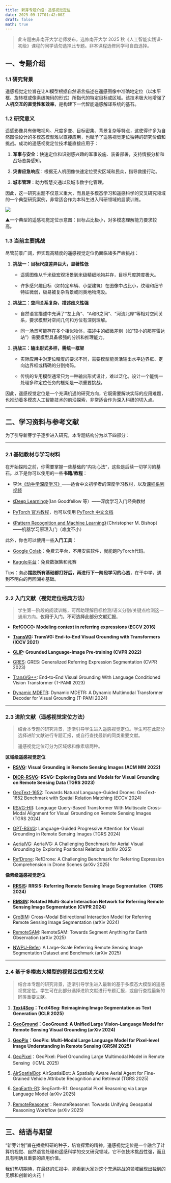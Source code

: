 ```yaml
---
title: 新芽专题介绍：遥感视觉定位
date: 2025-09-17T01:42:00Z
draft: false
math: true
---
```


> 此专题由非南开大学老师发布，选修南开大学 2025 秋《人工智能实践课-初级》课程的同学请勿选择此专题。非本课程选修同学可自由选择。

## 一、专题介绍

### 1.1  研究背景

遥感视觉定位旨在让AI模型根据自然语言描述在遥感图像中准确地定位（以水平框、旋转框或像素级掩码的形式）所指代的特定目标或区域。该技术极大地增强了**人机交互的直觉性和效率**，是构建下一代智能遥感解译系统的基石。

### 1.2  研究意义

遥感影像具有俯瞰视角、尺度多变、目标密集、背景复杂等特点，这使得许多为自然图像设计的多模态模型难以直接应用，也赋予了遥感视觉定位独特的研究价值和挑战。成功的遥感视觉定位技术能直接应用于：

1. **军事与安全**：快速定位和识别感兴趣的军事设施、装备部署，支持情报分析和战场态势感知。

2. **灾害应急响应**：根据无人机图像快速定位受灾区域和民众，指导救援行动。

3. **城市管理**：助力智慧交通以及城市数字化管理。

因此，这一研究主题不仅意义重大，而且是多模态学习和遥感科学的交叉研究领域的一个典型研究案例，非常适合作为本科生进入科研领域的启蒙训练。

![](https://imgtu.com/uploads/q5qc9i8r/file_4a47a0.png)

▲一个典型的遥感视觉定位示意图：目标占比极小，对多模态理解能力要求较高。

### 1.3  当前主要挑战

尽管前景广阔，但实现高精度的遥感视觉定位仍面临诸多严峻挑战：

1. **挑战一：目标尺度差异巨大，显著性低**

   * 遥感图像从千米级宏观场景到米级精细地物并存，目标尺度跨度极大。

   * 许多感兴趣目标（如特定车辆、小型建筑）在图像中占比小，纹理和细节特征微弱，极易被复杂背景或同类地物淹没。

2. **挑战二：空间关系复杂，描述歧义性强**

   * 自然语言描述中充满了“左上角”、“A和B之间”、“河流北岸”等相对空间关系，要求模型对空间几何和方位有深刻理解。

   * 同一场景可能存在多个相似物体，描述中的细微差别（如“较小的那座雷达站”）需要模型具备极强的分辨和推理能力。

3. **挑战三：输出形式多样，需统一框架**

   * 实际应用中对定位精度的要求不同，需要模型能灵活输出水平边界框、定向边界框或精确的分割掩码。

   * 传统的专用模型通常只为一种输出形式设计，难以泛化。设计一个能统一处理多种定位任务的框架是一项重要挑战。

因此，遥感视觉定位是一个充满机遇的研究方向，它既需要解决实际的应用难题，也推动着多模态人工智能技术的前沿探索，非常适合作为深入科研的切入点。

***

## 二、学习资料与参考文献

为了引导新芽学子逐步进入研究，本专题结构分为以下四部分：

***

### 2.1  基础教材与学习材料

在开始探险之前，你需要掌握一些基础的“内功心法”，这些是后续一切学习的基石。以下是你可以使用的一些**书籍/教程**：

* 李沐[《动手学深度学习》](https://zh.d2l.ai/)——适合中文初学者的深度学习教材，以及[课程系列视频](https://space.bilibili.com/1567748478/lists/358497?type=series)

* [《Deep Learning》](https://www.deeplearningbook.org/)（Ian Goodfellow 等）——深度学习入门经典教材

* [PyTorch 官方教程](https://pytorch.org/tutorials)，也可以使用 [PyTorch 中文文档](https://pytorch-cn.readthedocs.io/zh/latest/)

* [《Pattern Recognition and Machine Learning》](https://www.microsoft.com/en-us/research/wp-content/uploads/2006/01/Bishop-Pattern-Recognition-and-Machine-Learning-2006.pdf)（Christopher M. Bishop）——机器学习原理入门（难度不小）

此外，你也可以使用一些**入门工具**：

* [Google Colab](https://colab.research.google.com/)：免费云平台，不用安装软件，就能跑PyTorch代码。

* [Kaggle平台](https://www.kaggle.com/)：免费数据集和竞赛

Tips：务必**摆脱所有基础都打好后，再进行下一阶段学习的心态**，在干中学，遇到不明白的再回溯补基础。

***

### 2.2  入门文献（视觉定位经典方法）

> 学生第一阶段的阅读训练，可帮助理解目标检测/语义分割/关键点检测这一通用方向。**仅用于入门，不可选择此部分文献汇报**。

* **[RefCOCO](https://arxiv.org/pdf/1608.00272): Modeling context in referring expressions (ECCV 2016)**

* **[TransVG](https://arxiv.org/pdf/2104.08541): TransVG: End-to-End Visual Grounding with Transformers (ICCV 2021)**

* **[GLIP](https://arxiv.org/pdf/2112.03857): Grounded Language-Image Pre-training (CVPR 2022)**

* [GRES](https://arxiv.org/pdf/2306.00968): GRES: Generalized Referring Expression Segmentation (CVPR 2023)

* [TransVG++](https://arxiv.org/pdf/2206.06619): End-to-End Visual Grounding With Language Conditioned Vision Transformer (T-PAMI 2023)

* [Dynamic MDETR](https://arxiv.org/pdf/2209.13959): Dynamic MDETR: A Dynamic Multimodal Transformer Decoder for Visual Grounding (T-PAMI 2024)

***

### 2.3  进阶文献（遥感视觉定位方法）

> 结合本专题的研究背景，逐渐引导学生进入遥感视觉定位。学生可在此部分选择进阶文献进行专题汇报，或自行查找最新的同类重要文献。
>
> 遥感视觉定位可分为区域级和像素级两种。

**区域级遥感视觉定位**

* **[RSVG](https://dl.acm.org/doi/abs/10.1145/3503161.3548316): Visual Grounding in Remote Sensing Images (ACM MM 2022)**

* **[DIOR-RSVG](https://arxiv.org/pdf/2210.12634): RSVG: Exploring Data and Models for Visual Grounding on Remote Sensing Data (TGRS 2023)**

* [GeoText-1652](https://arxiv.org/pdf/2311.12751): Towards Natural Language-Guided Drones: GeoText-1652 Benchmark with Spatial Relation Matching (ECCV 2024)

* [RSVG-HR](https://ieeexplore.ieee.org/abstract/document/10542207): Language Query-Based Transformer With Multiscale Cross-Modal Alignment for Visual Grounding on Remote Sensing Images (TGRS 2024)

* [OPT-RSVG](https://ieeexplore.ieee.org/abstract/document/10584552): Language-Guided Progressive Attention for Visual Grounding in Remote Sensing Images (TGRS 2024)

* [AerialVG](https://arxiv.org/pdf/2504.07836): AerialVG: A Challenging Benchmark for Aerial Visual Grounding by Exploring Positional Relations (arXiv 2025)

* [RefDrone](https://arxiv.org/pdf/2502.00392): RefDrone: A Challenging Benchmark for Referring Expression Comprehension in Drone Scenes (arXiv 2025)

**像素级遥感视觉定位**

* **[RRSIS](https://ieeexplore.ieee.org/abstract/document/10458079): RRSIS: Referring Remote Sensing Image Segmentation（TGRS 2024)**

* **[RMSIN](https://arxiv.org/abs/2312.12470): Rotated Multi-Scale Interaction Network for Referring Remote Sensing Image Segmentation (CVPR 2024)**

* [CroBIM](https://arxiv.org/pdf/2410.08613): Cross-Modal Bidirectional Interaction Model for Referring Remote Sensing Image Segmentation (arXiv 2024)

* [RemoteSAM](https://arxiv.org/pdf/2505.18022): RemoteSAM: Towards Segment Anything for Earth Observation (arXiv 2025)

* [NWPU-Refer](https://arxiv.org/abs/2506.03583): A Large-Scale Referring Remote Sensing Image Segmentation Dataset and Benchmark (arXiv 2025)

***

### 2.4  基于多模态大模型的视觉定位相关文献

> 结合本专题的研究背景，逐渐引导学生进入最新的基于多模态大模型的遥感视觉定位。学生可在此部分选择进阶文献进行专题汇报，或自行查找最新的同类重要文献。

1. **[Text4Seg](https://arxiv.org/abs/2410.09855)：Text4Seg: Reimagining Image Segmentation as Text Generation (ICLR 2025)**

2. **[GeoGround](https://arxiv.org/pdf/2411.11904)：GeoGround: A Unified Large Vision-Language Model for Remote Sensing Visual Grounding (arXiv 2024)**

3. **[GeoPix](https://arxiv.org/pdf/2501.06828)：GeoPix: Multi-Modal Large Language Model for Pixel-level Image Understanding in Remote Sensing (GRSM 2025)**

4. [GeoPixel](https://arxiv.org/pdf/2501.13925)：GeoPixel: Pixel Grounding Large Multimodal Model in Remote Sensing（ICML 2025)

5. [AirSpatialBot](https://ieeexplore.ieee.org/document/11006099): AirSpatialBot: A Spatially Aware Aerial Agent for Fine-Grained Vehicle Attribute Recognition and Retrieval (TGRS 2025)

6. [SegEarth-R1](https://arxiv.org/abs/2504.09644): SegEarth-R1: Geospatial Pixel Reasoning via Large Language Model (arXiv 2025)

7. [RemoteReasoner](https://arxiv.org/pdf/2507.19280)：RemoteReasoner: Towards Unifying Geospatial Reasoning Workflow (arXiv 2025)

***

## 三、结语与期望

“新芽计划”旨在播撒科研的种子，培育探索的精神。遥感视觉定位是一个融合了计算机视觉、自然语言处理和遥感科学的交叉研究领域，它不仅技术挑战性强，而且具有明确且重要的应用价值。

我们热切期待，在最终的汇报中，能看到大家对这个充满挑战的领域展现出独到的见解和创新的火花！
